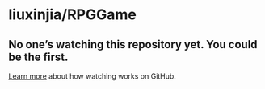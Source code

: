 # liuxinjia/RPGGame

## No one’s watching this repository yet. You could be the first.

 [Learn more](https://help.github.com/articles/watching-repositories) about how watching works on GitHub.

